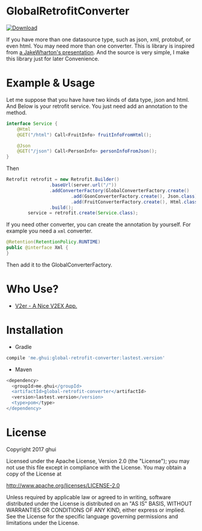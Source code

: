 # GlobalRetrofitConverter
[ ![Download](https://api.bintray.com/packages/ghui/Java/global-retrofit-converter/images/download.svg) ](https://bintray.com/ghui/Java/global-retrofit-converter/_latestVersion)

If you have more than one datasource type, such as json, xml, protobuf, or even html. 
You may need more than one converter.
This is library is inspired from [a JakeWharton's presentation](https://speakerdeck.com/jakewharton/making-retrofit-work-for-you-ohio-devfest-2016).
And the source is very simple, I make this library just for later Convenience.

# Example & Usage
Let me suppose that you have have two kinds of data type, json and html.
And Below is your retrofit service. You just need add an annotation to the method. 

```java
interface Service {
    @Html
    @GET("/html") Call<FruitInfo> fruitInfoFromHtml();

    @Json
    @GET("/json") Call<PersonInfo> personInfoFromJson();
}
```

Then 

```java
Retrofit retrofit = new Retrofit.Builder()
                .baseUrl(server.url("/"))
                .addConverterFactory(GlobalConverterFactory.create()
                        .add(GsonConverterFactory.create(), Json.class) 
                        .add(FruitConverterFactory.create(), Html.class))
                .build();
        service = retrofit.create(Service.class);
```

If you need other converter, you can create the annotation by yourself. For example you need a `xml` converter.

```java
@Retention(RetentionPolicy.RUNTIME)
public @interface Xml {
}
```
Then add it to the GlobalConverterFactory.

# Who Use?
* [V2er - A Nice V2EX App.](https://play.google.com/store/apps/details?id=me.ghui.v2er)

# Installation

* Gradle

```groovy
compile 'me.ghui:global-retrofit-converter:lastest.version'
```

* Maven

```groovy
<dependency>
  <groupId>me.ghui</groupId>
  <artifactId>global-retrofit-converter</artifactId>
  <version>lastest.version</version>
  <type>pom</type>
</dependency>
```

# License
Copyright 2017 ghui

Licensed under the Apache License, Version 2.0 (the "License");
you may not use this file except in compliance with the License.
You may obtain a copy of the License at

   http://www.apache.org/licenses/LICENSE-2.0

Unless required by applicable law or agreed to in writing, software
distributed under the License is distributed on an "AS IS" BASIS,
WITHOUT WARRANTIES OR CONDITIONS OF ANY KIND, either express or implied.
See the License for the specific language governing permissions and
limitations under the License.

